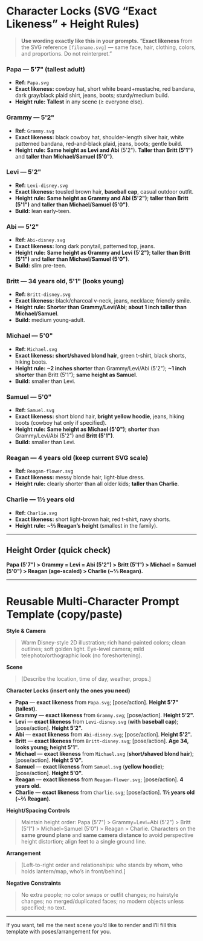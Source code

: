 # Character Locks (SVG “Exact Likeness” + Height Rules)

> **Use wording exactly like this in your prompts.**
> “**Exact likeness** from the SVG reference `[filename.svg]` — same face, hair, clothing, colors, and proportions. Do not reinterpret.”

### Papa — **5'7" (tallest adult)**

* **Ref:** `Papa.svg`
* **Exact likeness:** cowboy hat, short white beard+mustache, red bandana, dark gray/black plaid shirt, jeans, boots; sturdy/medium build.
* **Height rule:** **Tallest** in any scene (≥ everyone else).

### Grammy — **5'2"**

* **Ref:** `Grammy.svg`
* **Exact likeness:** black cowboy hat, shoulder-length silver hair, white patterned bandana, red-and-black plaid, jeans, boots; gentle build.
* **Height rule:** **Same height as Levi and Abi** (5'2"). **Taller than Britt (5'1")** and **taller than Michael/Samuel (5'0")**.

### Levi — **5'2"**

* **Ref:** `Levi-disney.svg`
* **Exact likeness:** tousled brown hair, **baseball cap**, casual outdoor outfit.
* **Height rule:** **Same height as Grammy and Abi (5'2")**; **taller than Britt (5'1")** and **taller than Michael/Samuel (5'0")**.
* **Build:** lean early-teen.

### Abi — **5'2"**

* **Ref:** `Abi-disney.svg`
* **Exact likeness:** long dark ponytail, patterned top, jeans.
* **Height rule:** **Same height as Grammy and Levi (5'2")**; **taller than Britt (5'1")** and **taller than Michael/Samuel (5'0")**.
* **Build:** slim pre-teen.

### Britt — **34 years old, 5'1" (looks young)**

* **Ref:** `Britt-disney.svg`
* **Exact likeness:** black/charcoal v-neck, jeans, necklace; friendly smile.
* **Height rule:** **Shorter than Grammy/Levi/Abi**; **about 1 inch taller than Michael/Samuel**.
* **Build:** medium young-adult.

### Michael — **5'0"**

* **Ref:** `Michael.svg`
* **Exact likeness:** **short/shaved blond hair**, green t-shirt, black shorts, hiking boots.
* **Height rule:** **\~2 inches shorter** than Grammy/Levi/Abi (5'2"); **\~1 inch shorter** than Britt (5'1"); **same height as Samuel**.
* **Build:** smaller than Levi.

### Samuel — **5'0"**

* **Ref:** `Samuel.svg`
* **Exact likeness:** short blond hair, **bright yellow hoodie**, jeans, hiking boots (cowboy hat only if specified).
* **Height rule:** **Same height as Michael (5'0")**; **shorter** than Grammy/Levi/Abi (5'2") and **Britt (5'1")**.
* **Build:** smaller than Levi.

### Reagan — **4 years old** (keep current SVG scale)

* **Ref:** `Reagan-flower.svg`
* **Exact likeness:** messy blonde hair, light-blue dress.
* **Height rule:** clearly shorter than all older kids; **taller than Charlie**.

### Charlie — **1½ years old**

* **Ref:** `Charlie.svg`
* **Exact likeness:** short light-brown hair, red t-shirt, navy shorts.
* **Height rule:** **\~⅔ Reagan’s height** (smallest in the family).

---

## Height Order (quick check)

**Papa (5'7") > Grammy = Levi = Abi (5'2") > Britt (5'1") > Michael = Samuel (5'0") > Reagan (age-scaled) > Charlie (\~⅔ Reagan).**

---

# Reusable Multi-Character Prompt Template (copy/paste)

**Style & Camera**

> Warm Disney-style 2D illustration; rich hand-painted colors; clean outlines; soft golden light. Eye-level camera; mild telephoto/orthographic look (no foreshortening).

**Scene**

> \[Describe the location, time of day, weather, props.]

**Character Locks (insert only the ones you need)**

* **Papa** — **exact likeness** from `Papa.svg`; \[pose/action]. **Height 5'7" (tallest).**
* **Grammy** — **exact likeness** from `Grammy.svg`; \[pose/action]. **Height 5'2".**
* **Levi** — **exact likeness** from `Levi-disney.svg` (**with baseball cap**); \[pose/action]. **Height 5'2".**
* **Abi** — **exact likeness** from `Abi-disney.svg`; \[pose/action]. **Height 5'2".**
* **Britt** — **exact likeness** from `Britt-disney.svg`; \[pose/action]. **Age 34, looks young; height 5'1".**
* **Michael** — **exact likeness** from `Michael.svg` (**short/shaved blond hair**); \[pose/action]. **Height 5'0".**
* **Samuel** — **exact likeness** from `Samuel.svg` (**yellow hoodie**); \[pose/action]. **Height 5'0".**
* **Reagan** — **exact likeness** from `Reagan-flower.svg`; \[pose/action]. **4 years old.**
* **Charlie** — **exact likeness** from `Charlie.svg`; \[pose/action]. **1½ years old (\~⅔ Reagan).**

**Height/Spacing Controls**

> Maintain height order: Papa (5'7") > Grammy=Levi=Abi (5'2") > Britt (5'1") > Michael=Samuel (5'0") > Reagan > Charlie.
> Characters on the **same ground plane** and **same camera distance** to avoid perspective height distortion; align feet to a single ground line.

**Arrangement**

> \[Left-to-right order and relationships: who stands by whom, who holds lantern/map, who’s in front/behind.]

**Negative Constraints**

> No extra people; no color swaps or outfit changes; no hairstyle changes; no merged/duplicated faces; no modern objects unless specified; no text.

---

If you want, tell me the next scene you’d like to render and I’ll fill this template with poses/arrangement for you.
